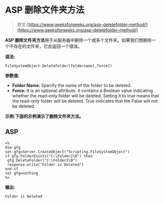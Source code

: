 # ASP 删除文件夹方法

> 原文:[https://www.geeksforgeeks.org/asp-deletefolder-method/](https://www.geeksforgeeks.org/asp-deletefolder-method/)

**ASP 删除文件夹方法**用于从服务器中删除一个或多个文件夹。如果我们想删除一个不存在的文件夹，它会返回一个错误。

**语法:**

```
FileSystemObject.DeleteFolder(foldername[,force])
```

**参数值:**

*   **Folder Name:** Specify the name of the folder to be deleted.
*   **Force:** It is an optional attribute. It contains a Boolean value indicating whether the read-only folder will be deleted. Setting it to true means that the read-only folder will be deleted. True indicates that the False will not be deleted.

**示例:**下面的示例演示了**删除文件夹方法。**

## ASP

```
<%
dim gfg
set gfg=Server.CreateObject("Scripting.FileSystemObject")
if gfg.FolderExists("C:\Folder2\B") then
 gfg.DeleteFolder("C:\Folder2\B")
 response.write("Folder is Deleted")
end if
set gfg=nothing
%>
```

**输出:**

```
Folder is Deleted
```